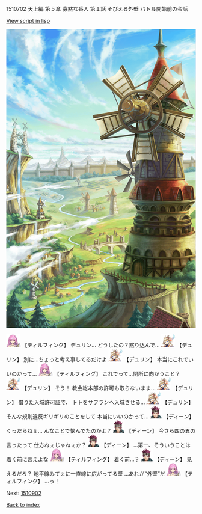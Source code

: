 1510702 天上編 第５章 寡黙な番人 第１話 そびえる外壁 バトル開始前の会話

[View script in lisp](../scripts/1510702.txt)

![005_Windmill.png](../images/backgrounds/005_Windmill.png)

<img src="../images/units/24.png" alt="24.png" height="34"/>
【ティルフィング】
デュリン…
どうしたの？黙り込んで…

<img src="../images/units/0.png" alt="0.png" height="34"/>
【デュリン】
別に…ちょっと考え事してるだけよ

<img src="../images/units/0.png" alt="0.png" height="34"/>
【デュリン】
本当にこれでいいのかって…

<img src="../images/units/24.png" alt="24.png" height="34"/>
【ティルフィング】
これでって…関所に向かうこと？

<img src="../images/units/0.png" alt="0.png" height="34"/>
【デュリン】
そう！
教会総本部の許可も取らないまま…

<img src="../images/units/0.png" alt="0.png" height="34"/>
【デュリン】
借りた入域許可証で、
トトをサフランへ入域させる…

<img src="../images/units/0.png" alt="0.png" height="34"/>
【デュリン】
そんな規則違反ギリギリのことをして
本当にいいのかって…

<img src="../images/units/6.png" alt="6.png" height="34"/>
【ディーン】
くっだらねぇ…
んなことで悩んでたのかよ？

<img src="../images/units/6.png" alt="6.png" height="34"/>
【ディーン】
今さら四の五の言ったって
仕方ねぇじゃねぇか？

<img src="../images/units/6.png" alt="6.png" height="34"/>
【ディーン】
…第一、そういうことは
着く前に言えよな

<img src="../images/units/24.png" alt="24.png" height="34"/>
【ティルフィング】
着く前…？

<img src="../images/units/6.png" alt="6.png" height="34"/>
【ディーン】
見えるだろ？
地平線みてぇに一直線に広がってる壁
…あれが“外壁”だ

<img src="../images/units/24.png" alt="24.png" height="34"/>
【ティルフィング】
…っ！

Next: [1510902](1510902.md)

[Back to index](index.md)
